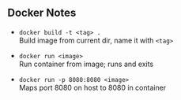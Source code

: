 ## Docker Notes

- `docker build -t <tag> .`  
  Build image from current dir, name it with `<tag>`

- `docker run <image>`  
  Run container from image; runs and exits

- `docker run -p 8080:8080 <image>`  
  Maps port 8080 on host to 8080 in container
